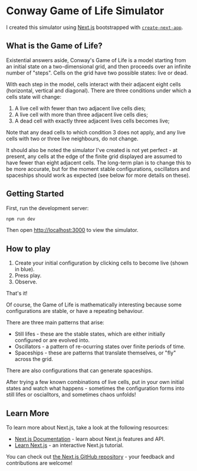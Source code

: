 # Conway Game of Life Simulator

I created this simulator using [Next.js](https://nextjs.org/) bootstrapped with [`create-next-app`](https://github.com/vercel/next.js/tree/canary/packages/create-next-app).

## What is the Game of Life?
Existential answers aside, Conway's Game of Life is a model starting from an initial state on a two-dimensional grid, and then proceeds over an infinite number of "steps". Cells on the grid have two possible states: live or dead. 

With each step in the model, cells interact with their adjacent eight cells (horizontal, vertical and diagonal). There are three conditions under which a cells state will change:

1. A live cell with fewer than two adjacent live cells dies;
2. A live cell with more than three adjacent live cells dies;
3. A dead cell with exactly three adjacent lives cells becomes live;

Note that any dead cells to which condition 3 does not apply, and any live cells with two or three live neighbours, do not change.

It should also be noted the simulator I've created is not yet perfect - at present, any cells at the edge of the finite grid displayed are assumed to have fewer than eight adjacent cells. The long-term plan is to change this to be more accurate, but for the moment stable configurations, oscillators and spaceships should work as expected (see below for more details on these).


## Getting Started

First, run the development server:

```bash
npm run dev
```

Then open [http://localhost:3000](http://localhost:3000) to view the simulator.

## How to play

1. Create your initial configuration by clicking cells to become live (shown in blue).
2. Press play.
3. Observe.

That's it! 

Of course, the Game of Life is mathematically interesting because some configurations are stable, or have a repeating behaviour.

There are three main patterns that arise:

- Still lifes - these are the stable states, which are either initially configured or are evolved into.
- Oscillators - a pattern of re-ocurring states over finite periods of time.
- Spaceships - these are patterns that translate themselves, or "fly" across the grid.

There are also configurations that can generate spaceships.

After trying a few known combinations of live cells, put in your own initial states and watch what happens - sometimes the configuration forms into still lifes or oscialltors, and sometimes chaos unfolds!

## Learn More

To learn more about Next.js, take a look at the following resources:

- [Next.js Documentation](https://nextjs.org/docs) - learn about Next.js features and API.
- [Learn Next.js](https://nextjs.org/learn) - an interactive Next.js tutorial.

You can check out [the Next.js GitHub repository](https://github.com/vercel/next.js/) - your feedback and contributions are welcome!